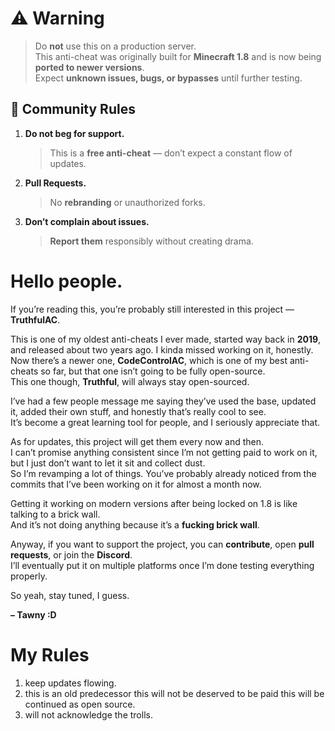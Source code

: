 # ⚠️ **Warning**
> 
> Do **not** use this on a production server.  
> This anti-cheat was originally built for **Minecraft 1.8** and is now being **ported to newer versions**.  
> Expect **unknown issues, bugs, or bypasses** until further testing.

## 🧩 Community Rules

1. **Do not beg for support.**  
   > This is a **free anti-cheat** — don’t expect a constant flow of updates.

2. **Pull Requests.**  
   > No **rebranding** or unauthorized forks.

3. **Don’t complain about issues.**  
   > **Report them** responsibly without creating drama.

   
# Hello people.  
If you’re reading this, you’re probably still interested in this project — **TruthfulAC**.  

This is one of my oldest anti-cheats I ever made, started way back in **2019**, and released about two years ago. I kinda missed working on it, honestly. Now there’s a newer one, **CodeControlAC**, which is one of my best anti-cheats so far, but that one isn’t going to be fully open-source.  
This one though, **Truthful**, will always stay open-sourced.  

I’ve had a few people message me saying they’ve used the base, updated it, added their own stuff, and honestly that’s really cool to see.  
It’s become a great learning tool for people, and I seriously appreciate that.  

As for updates, this project will get them every now and then.  
I can’t promise anything consistent since I’m not getting paid to work on it, but I just don’t want to let it sit and collect dust.  
So I’m revamping a lot of things. You’ve probably already noticed from the commits that I’ve been working on it for almost a month now.  

Getting it working on modern versions after being locked on 1.8 is like talking to a brick wall.  
And it’s not doing anything because it’s a **fucking brick wall**.  

Anyway, if you want to support the project, you can **contribute**, open **pull requests**, or join the **Discord**.  
I’ll eventually put it on multiple platforms once I’m done testing everything properly.  

So yeah, stay tuned, I guess.  

**– Tawny :D**


# My Rules
1. keep updates flowing.
2. this is an old predecessor this will not be deserved to be paid this will be continued as open source.
3. will not acknowledge the trolls.










































